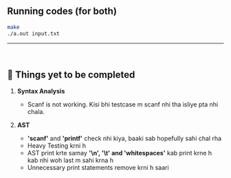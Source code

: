 ## Running codes (for both)
```bash
make
./a.out input.txt
```
-------------

<br>

## 🔗 Things yet to be completed

1. **Syntax Analysis**
   - Scanf is not working. Kisi bhi testcase m scanf nhi tha isliye pta nhi chala.

2. **AST**
   - **'scanf'** and **'printf'** check nhi kiya, baaki sab hopefully sahi chal rha
   - Heavy Testing krni h
   - AST print krte samay **'\n', '\t' and 'whitespaces'** kab print krne h kab nhi woh last m sahi krna h
   - Unnecessary print statements remove krni h saari
